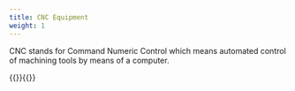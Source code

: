 ```yaml
---
title: CNC Equipment
weight: 1
---
```

CNC stands for Command Numeric Control which means automated control of machining tools by means of a computer.

{{<children description="" depth="2">}}{{</children>}}